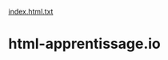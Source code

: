 [index.html.txt](https://github.com/Atonhere/html-apprentissage.io/files/11170187/index.html.txt)
# html-apprentissage.io
